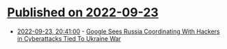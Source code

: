 # [Published on 2022-09-23](index.md)

* [2022-09-23, 20:41:00](https://tech.slashdot.org/story/22/09/23/1831258/google-sees-russia-coordinating-with-hackers-in-cyberattacks-tied-to-ukraine-war?utm_source=rss1.0mainlinkanon&utm_medium=feed) - [Google Sees Russia Coordinating With Hackers in Cyberattacks Tied To Ukraine War](https://tech.slashdot.org/story/22/09/23/1831258/google-sees-russia-coordinating-with-hackers-in-cyberattacks-tied-to-ukraine-war?utm_source=rss1.0mainlinkanon&utm_medium=feed)
